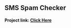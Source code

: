 ## SMS Spam Checker

#### Project link: [Click Here](https://limitless-brook-60836.herokuapp.com//)
  
